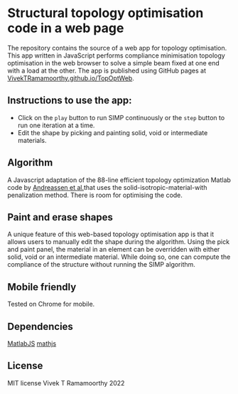 # Structural topology optimisation code in a web page

The repository contains the source of a web app for topology optimisation. This app written in JavaScript performs compliance minimisation topology optimisation in the web browser to solve a simple beam fixed at one end with a load at the other. The app is published using GitHub pages at [VivekTRamamoorthy.github.io/TopOptWeb](https://VivekTRamamoorthy.github.io/TopOptWeb).

## Instructions to use the app:
- Click on the `play` button to run SIMP continuously or the `step` button to run one iteration at a time.
- Edit the shape by picking and painting solid, void or intermediate materials. 

## Algorithm

A Javascript adaptation of the 88-line efficient topology optimization Matlab code by [Andreassen et al.](https://doi.org/10.1007/s00158-010-0594-7)that uses the solid-isotropic-material-with penalization method. There is room for optimising the code. 

## Paint and erase shapes
A unique feature of this web-based topology optimisation app is that it allows users to manually edit the shape during the algorithm. Using the pick and paint panel, the material in an element can be overridden with either solid, void or an intermediate material. While doing so, one can compute the compliance of the structure without running the SIMP algorithm.

## Mobile friendly
Tested on Chrome for mobile. 

## Dependencies
[MatlabJS](https:://VivekTRamamoorthy.github.io/MatlabJS) 
[mathjs](https://mathjs.org/)

## License
MIT license 
Vivek T Ramamoorthy 2022

